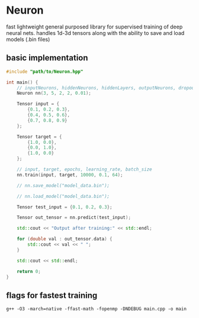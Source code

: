 # Neuron

fast lightweight general purposed library for supervised training of deep neural nets. handles 1d-3d tensors along with the ability to save and load models (.bin files)

## basic implementation

```cpp
#include "path/to/Neuron.hpp"

int main() {
    // inputNeurons, hiddenNeurons, hiddenLayers, outputNeurons, dropout_rate
    Neuron nn(3, 5, 2, 2, 0.01);

    Tensor input = {
        {0.1, 0.2, 0.3},
        {0.4, 0.5, 0.6},
        {0.7, 0.8, 0.9}
    };

    Tensor target = {
        {1.0, 0.0},
        {0.0, 1.0},
        {1.0, 0.0}
    };

    // input, target, epochs, learning_rate, batch_size
    nn.train(input, target, 10000, 0.1, 64);

    // nn.save_model("model_data.bin");

    // nn.load_model("model_data.bin");

    Tensor test_input = {0.1, 0.2, 0.3};

    Tensor out_tensor = nn.predict(test_input);

    std::cout << "Output after training:" << std::endl;

    for (double val : out_tensor.data) {
        std::cout << val << " ";
    }

    std::cout << std::endl;

    return 0;
}
```

## flags for fastest training

```
g++ -O3 -march=native -ffast-math -fopenmp -DNDEBUG main.cpp -o main
```